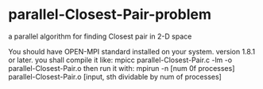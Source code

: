 # parallel-Closest-Pair-problem
a parallel algorithm for finding Closest pair in 2-D space


You should have OPEN-MPI standard installed on your system. version 1.8.1 or later.
you shall compile it like:
  mpicc parallel-Closest-Pair.c -lm -o parallel-Closest-Pair.o
then run it with:
  mpirun -n [num 0f processes] parallel-Closest-Pair.o [input, sth dividable by num of processes]
